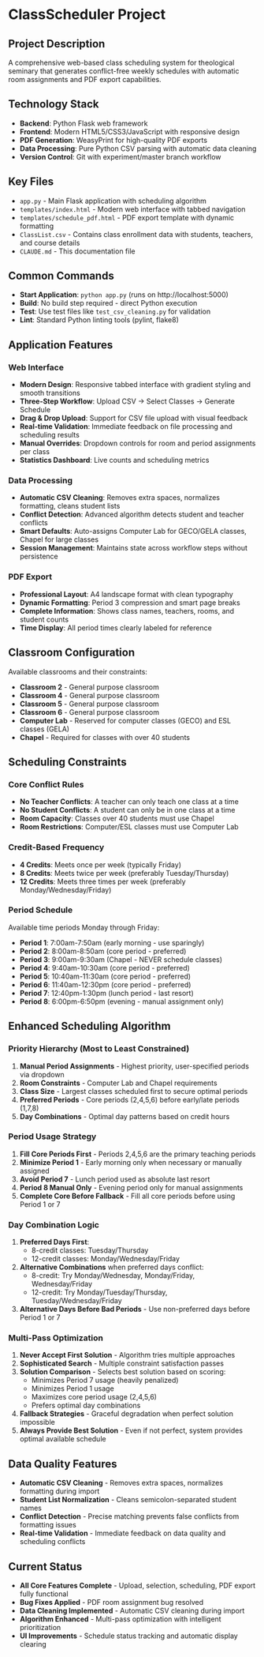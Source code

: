 # ClassScheduler Project

## Project Description
A comprehensive web-based class scheduling system for theological seminary that generates conflict-free weekly schedules with automatic room assignments and PDF export capabilities.

## Technology Stack
- **Backend**: Python Flask web framework
- **Frontend**: Modern HTML5/CSS3/JavaScript with responsive design
- **PDF Generation**: WeasyPrint for high-quality PDF exports
- **Data Processing**: Pure Python CSV parsing with automatic data cleaning
- **Version Control**: Git with experiment/master branch workflow

## Key Files
- `app.py` - Main Flask application with scheduling algorithm
- `templates/index.html` - Modern web interface with tabbed navigation
- `templates/schedule_pdf.html` - PDF export template with dynamic formatting
- `ClassList.csv` - Contains class enrollment data with students, teachers, and course details
- `CLAUDE.md` - This documentation file

## Common Commands
- **Start Application**: `python app.py` (runs on http://localhost:5000)
- **Build**: No build step required - direct Python execution
- **Test**: Use test files like `test_csv_cleaning.py` for validation
- **Lint**: Standard Python linting tools (pylint, flake8)

## Application Features

### Web Interface
- **Modern Design**: Responsive tabbed interface with gradient styling and smooth transitions
- **Three-Step Workflow**: Upload CSV → Select Classes → Generate Schedule
- **Drag & Drop Upload**: Support for CSV file upload with visual feedback
- **Real-time Validation**: Immediate feedback on file processing and scheduling results
- **Manual Overrides**: Dropdown controls for room and period assignments per class
- **Statistics Dashboard**: Live counts and scheduling metrics

### Data Processing
- **Automatic CSV Cleaning**: Removes extra spaces, normalizes formatting, cleans student lists
- **Conflict Detection**: Advanced algorithm detects student and teacher conflicts
- **Smart Defaults**: Auto-assigns Computer Lab for GECO/GELA classes, Chapel for large classes
- **Session Management**: Maintains state across workflow steps without persistence

### PDF Export
- **Professional Layout**: A4 landscape format with clean typography
- **Dynamic Formatting**: Period 3 compression and smart page breaks
- **Complete Information**: Shows class names, teachers, rooms, and student counts
- **Time Display**: All period times clearly labeled for reference

## Classroom Configuration
Available classrooms and their constraints:
- **Classroom 2** - General purpose classroom
- **Classroom 4** - General purpose classroom  
- **Classroom 5** - General purpose classroom
- **Classroom 6** - General purpose classroom
- **Computer Lab** - Reserved for computer classes (GECO) and ESL classes (GELA)
- **Chapel** - Required for classes with over 40 students
## Scheduling Constraints

### Core Conflict Rules
- **No Teacher Conflicts**: A teacher can only teach one class at a time
- **No Student Conflicts**: A student can only be in one class at a time  
- **Room Capacity**: Classes over 40 students must use Chapel
- **Room Restrictions**: Computer/ESL classes must use Computer Lab

### Credit-Based Frequency
- **4 Credits**: Meets once per week (typically Friday)
- **8 Credits**: Meets twice per week (preferably Tuesday/Thursday)
- **12 Credits**: Meets three times per week (preferably Monday/Wednesday/Friday)

### Period Schedule
Available time periods Monday through Friday:
- **Period 1**: 7:00am-7:50am (early morning - use sparingly)
- **Period 2**: 8:00am-8:50am (core period - preferred)
- **Period 3**: 9:00am-9:30am (Chapel - NEVER schedule classes)
- **Period 4**: 9:40am-10:30am (core period - preferred)
- **Period 5**: 10:40am-11:30am (core period - preferred)
- **Period 6**: 11:40am-12:30pm (core period - preferred)
- **Period 7**: 12:40pm-1:30pm (lunch period - last resort)
- **Period 8**: 6:00pm-6:50pm (evening - manual assignment only)
## Enhanced Scheduling Algorithm

### Priority Hierarchy (Most to Least Constrained)
1. **Manual Period Assignments** - Highest priority, user-specified periods via dropdown
2. **Room Constraints** - Computer Lab and Chapel requirements  
3. **Class Size** - Largest classes scheduled first to secure optimal periods
4. **Preferred Periods** - Core periods (2,4,5,6) before early/late periods (1,7,8)
5. **Day Combinations** - Optimal day patterns based on credit hours

### Period Usage Strategy
1. **Fill Core Periods First** - Periods 2,4,5,6 are the primary teaching periods
2. **Minimize Period 1** - Early morning only when necessary or manually assigned
3. **Avoid Period 7** - Lunch period used as absolute last resort
4. **Period 8 Manual Only** - Evening period only for manual assignments
5. **Complete Core Before Fallback** - Fill all core periods before using Period 1 or 7

### Day Combination Logic
1. **Preferred Days First**: 
   - 8-credit classes: Tuesday/Thursday
   - 12-credit classes: Monday/Wednesday/Friday
2. **Alternative Combinations** when preferred days conflict:
   - 8-credit: Try Monday/Wednesday, Monday/Friday, Wednesday/Friday
   - 12-credit: Try Monday/Tuesday/Thursday, Tuesday/Wednesday/Friday
3. **Alternative Days Before Bad Periods** - Use non-preferred days before Period 1 or 7

### Multi-Pass Optimization
1. **Never Accept First Solution** - Algorithm tries multiple approaches
2. **Sophisticated Search** - Multiple constraint satisfaction passes
3. **Solution Comparison** - Selects best solution based on scoring:
   - Minimizes Period 7 usage (heavily penalized)
   - Minimizes Period 1 usage  
   - Maximizes core period usage (2,4,5,6)
   - Prefers optimal day combinations
4. **Fallback Strategies** - Graceful degradation when perfect solution impossible
5. **Always Provide Best Solution** - Even if not perfect, system provides optimal available schedule

## Data Quality Features
- **Automatic CSV Cleaning** - Removes extra spaces, normalizes formatting during import
- **Student List Normalization** - Cleans semicolon-separated student names
- **Conflict Detection** - Precise matching prevents false conflicts from formatting issues
- **Real-time Validation** - Immediate feedback on data quality and scheduling conflicts

## Current Status
- **All Core Features Complete** - Upload, selection, scheduling, PDF export fully functional
- **Bug Fixes Applied** - PDF room assignment bug resolved
- **Data Cleaning Implemented** - Automatic CSV cleaning during import
- **Algorithm Enhanced** - Multi-pass optimization with intelligent prioritization
- **UI Improvements** - Schedule status tracking and automatic display clearing